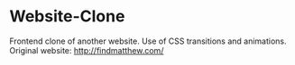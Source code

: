 # Website-Clone
Frontend clone of another website. Use of CSS transitions and animations.
Original website: http://findmatthew.com/
